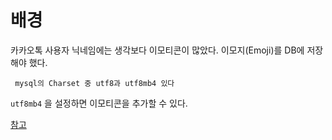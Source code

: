 

# 배경
카카오톡 사용자 닉네임에는 생각보다 이모티콘이 많았다.
 이모지(Emoji)를 DB에 저장해야 했다.

` mysql의 Charset 중 utf8과 utf8mb4 있다`

`utf8mb4` 을 설정하면 이모티콘을 추가할 수 있다.

[참고](https://codingdog.tistory.com/entry/utf8mb4-%EC%9D%B4%EB%AA%A8%EC%A7%80%EB%8A%94-%EC%96%B4%EB%96%BB%EA%B2%8C-%EB%8D%B0%EC%9D%B4%ED%84%B0%EB%B2%A0%EC%9D%B4%EC%8A%A4%EC%97%90-%EB%84%A3%EC%96%B4%EC%95%BC-%ED%95%A0%EA%B9%8C)